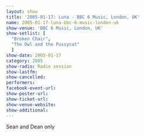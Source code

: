 ```yaml
---
layout: show
title: '2005-01-17: Luna - BBC 6 Music, London, UK'
name: 2005-01-17-luna-bbc-6-music-london-uk
show-venue: 'BBC 6 Music, London, UK'
show-setlist: [
  "Broken Chair",
  "The Owl and the Pussycat"
  ]
show-date: 2005-01-17
category: 2005
show-radio: Radio session
show-lastfm: 
show-cancelled: 
performers: 
facebook-event-url: 
show-poster-url: 
show-ticket-url: 
show-venue-website: 
show-additional: 
---
```


Sean and Dean only